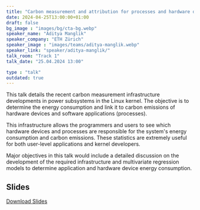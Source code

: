 ```yaml
---
title: "Carbon measurement and attribution for processes and hardware devices in the Linux kernel 🇬🇧"
date: 2024-04-25T13:00:00+01:00
draft: false
bg_image : "images/bg/cta-bg.webp"
speaker_name: "Aditya Manglik"
speaker_company: "ETH Zürich"
speaker_image : "images/teams/aditya-manglik.webp"
speaker_link: "speaker/aditya-manglik/"
talk_room: "Track 1"
talk_date: "25.04.2024 13:00"

type : "talk"
outdated: true
---
```


This talk details the recent carbon measurement infrastructure developments in power subsystems in the Linux kernel. The objective is to determine the energy consumption and link it to carbon emissions of hardware devices and software applications (processes). 

This infrastructure allows the programmers and users to see which hardware devices and processes are responsible for the system's energy consumption and carbon emissions. These statistics are extremely useful for both user-level applications and kernel developers.

Major objectives in this talk would include a detailed discussion on the development of the required infrastructure and multivariate regression models to determine application and hardware device energy consumption. 

## Slides

[<i class='tf-ion-android-download'></i> Download Slides](/files/slides/Aditya_Eco_Compute_Munich_2024.pdf)